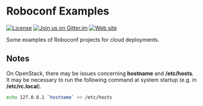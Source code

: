 # Roboconf Examples
[![License](https://img.shields.io/hexpm/l/plug.svg)](http://www.apache.org/licenses/LICENSE-2.0)
[![Join us on Gitter.im](https://img.shields.io/badge/gitter-join%20chat-brightgreen.svg)](https://gitter.im/roboconf/roboconf)
[![Web site](https://img.shields.io/badge/website-roboconf.github.io-b23e4b.svg)](https://roboconf.github.io)

Some examples of Roboconf projects for cloud deployments.

Notes
-----

On OpenStack, there may be issues concerning **hostname** and **/etc/hosts**.  
It may be necessary to run the following command at system startup (e.g. in **/etc/rc.local**).

```bash
echo 127.0.0.1 `hostname` >> /etc/hosts
```

